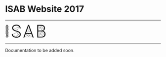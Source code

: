 # ISAB Website 2017

___

![ISAB Logo](images/logo.png "ISAB Logo")

___

Documentation to be added soon.